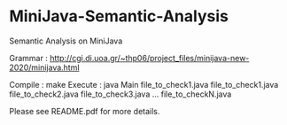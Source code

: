 # MiniJava-Semantic-Analysis
Semantic Analysis on MiniJava

Grammar : http://cgi.di.uoa.gr/~thp06/project_files/minijava-new-2020/minijava.html

Compile : make
Execute : java Main file_to_check1.java file_to_check1.java file_to_check2.java file_to_check3.java ... file_to_checkN.java 

Please see README.pdf for more details.
